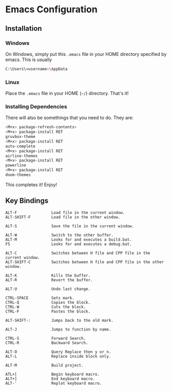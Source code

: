 # Emacs Configuration

## Installation

### Windows
On Windows, simply put this `.emacs` file in your HOME directory specified by emacs. This is usually 
```sh
C:\Users\<username>\AppData
```

### Linux
Place the `.emacs` file in your HOME (`~/`) directory. That's it!

### Installing Dependencies
There will also be somethings that you need to do. They are:
```sh
<M+x> package-refresh-contents>
<M+x> package-install RET
gruvbox-theme
<M+x> package-install RET
auto-complete
<M+x> package-install RET
airline-themes
<M+x> package-install RET
powerline
<M+x> package-install RET
doom-themes
```

This completes it! Enjoy!

## Key Bindings

```
ALT-F               Load file in the current window.
ALT-SHIFT-F         Load file in the other window.

ALT-S               Save the file in the current window.

ALT-W               Switch to the other buffer.
ALT-M               Looks for and executes a build.bat.
F5                  Looks for and executes a debug.bat.

ALT-C               Switches between H file and CPP file in the current window.
ALT-SHIFT-C         Switches between H file and CPP file in the other window.

ALT-K               Kills the buffer.
ALT-R               Revert the buffer.

ALT-U               Undo last change.

CTRL-SPACE          Sets mark.
CTRL-Q              Copies the block.
CTRL-W              Cuts the block.
CTRL-F              Pastes the block.

ALT-SHIFT-:         Jumps back to the old mark.

ALT-J               Jumps to function by name.

CTRL-S              Forward Search.
CTRL-R              Backward Search.

ALT-O               Query Replace then y or n.
ALT-L               Replace inside block only.

ALT-M               Build project.

ATL+[               Begin keyboard macro.
ALT+]               End keyboard macro.
ALT-'               Replat keyboard macro.
```
